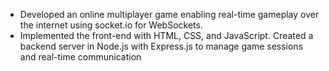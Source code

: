 - Developed an online multiplayer game enabling real-time gameplay over the internet using socket.io for WebSockets.
- Implemented the front-end with HTML, CSS, and JavaScript. Created a backend server in Node.js with Express.js to manage game sessions and real-time communication
